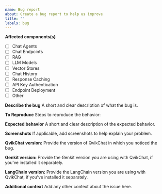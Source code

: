 ```yaml
---
name: Bug report
about: Create a bug report to help us improve
title: ""
labels: bug
---
```


**Affected components(s)**

- [ ] Chat Agents
- [ ] Chat Endpoints
- [ ] RAG
- [ ] LLM Models
- [ ] Vector Stores
- [ ] Chat History
- [ ] Response Caching
- [ ] API Key Authentication
- [ ] Endpoint Deployment
- [ ] Other

**Describe the bug**
A short and clear description of what the bug is.

**To Reproduce**
Steps to reproduce the behavior:

**Expected behavior**
A short and clear description of the expected behavior.

**Screenshots**
If applicable, add screenshots to help explain your problem.

**QvikChat version:**
Provide the version of QvikChat in which you noticed the bug.

**Genkit version:**
Provide the Genkit version you are using with QvikChat, if you've installed it separately.

**LangChain version:**
Provide the LangChain version you are using with QvikChat, if you've installed it separately.

**Additional context**
Add any other context about the issue here.
